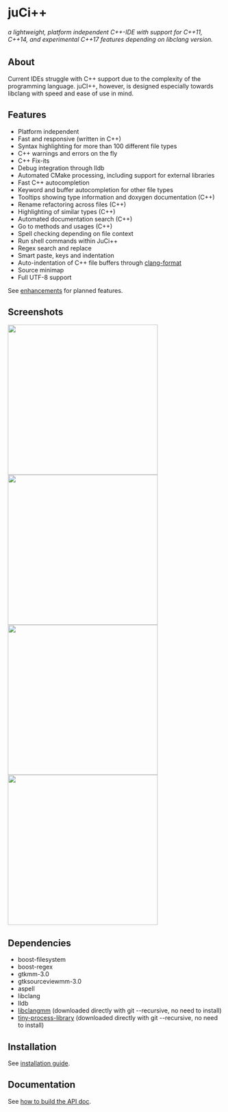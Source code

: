 # juCi++
###### a lightweight, platform independent C++-IDE with support for C++11, C++14, and experimental C++17 features depending on libclang version.
<!--<img src="https://github.com/cppit/jucipp/blob/master/docs/images/screenshot3.png"/>-->
## About
Current IDEs struggle with C++ support due to the complexity of
the programming language. juCI++, however, is designed especially 
towards libclang with speed and ease of use in mind. 

## Features
* Platform independent
* Fast and responsive (written in C++)
* Syntax highlighting for more than 100 different file types
* C++ warnings and errors on the fly
* C++ Fix-its
* Debug integration through lldb
* Automated CMake processing, including support for external libraries
* Fast C++ autocompletion
* Keyword and buffer autocompletion for other file types
* Tooltips showing type information and doxygen documentation (C++)
* Rename refactoring across files (C++)
* Highlighting of similar types (C++)
* Automated documentation search (C++)
* Go to methods and usages (C++)
* Spell checking depending on file context
* Run shell commands within JuCi++
* Regex search and replace
* Smart paste, keys and indentation
* Auto-indentation of C++ file buffers through [clang-format](http://clang.llvm.org/docs/ClangFormat.html)
* Source minimap
* Full UTF-8 support

See [enhancements](https://github.com/cppit/jucipp/labels/enhancement) for planned features.

## Screenshots
<img src="https://github.com/cppit/jucipp/blob/master/docs/images/screenshot1b.png" width="350"/>
<img src="https://github.com/cppit/jucipp/blob/master/docs/images/screenshot2b.png" width="350"/><br>
<img src="https://github.com/cppit/jucipp/blob/master/docs/images/screenshot3b.png" width="350"/>
<img src="https://github.com/cppit/jucipp/blob/master/docs/images/screenshot4.png" width="350"/>

## Dependencies
* boost-filesystem
* boost-regex
* gtkmm-3.0
* gtksourceviewmm-3.0
* aspell
* libclang
* lldb
* [libclangmm](http://github.com/cppit/libclangmm/) (downloaded directly with git --recursive, no need to install)
* [tiny-process-library](http://github.com/eidheim/tiny-process-library/) (downloaded directly with git --recursive, no need to install)

## Installation
See [installation guide](docs/install.md).

## Documentation
See [how to build the API doc](docs/api.md).
